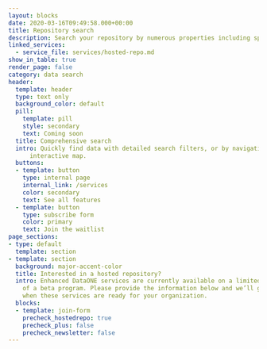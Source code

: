 ```yaml
---
layout: blocks
date: 2020-03-16T09:49:58.000+00:00
title: Repository search
description: Search your repository by numerous properties including space, time, taxa, authors, and others
linked_services:
  - service_file: services/hosted-repo.md
show_in_table: true
render_page: false
category: data search
header:
  template: header
  type: text only
  background_color: default
  pill:
    template: pill
    style: secondary
    text: Coming soon
  title: Comprehensive search
  intro: Quickly find data with detailed search filters, or by navigating the
      interactive map.
  buttons:
  - template: button
    type: internal page
    internal_link: /services
    color: secondary
    text: See all features
  - template: button
    type: subscribe form
    color: primary
    text: Join the waitlist
page_sections:
- type: default
  template: section
- template: section
  background: major-accent-color
  title: Interested in a hosted repository?
  intro: Enhanced DataONE services are currently available on a limited basis as part
    of a beta program. Please provide the information below and we’ll get in touch
    when these services are ready for your organization.
  blocks:
  - template: join-form
    precheck_hostedrepo: true
    precheck_plus: false
    precheck_newsletter: false
---
```

